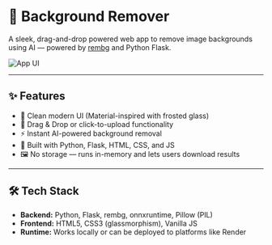 # 🧼 Background Remover

A sleek, drag-and-drop powered web app to remove image backgrounds using AI — powered by [rembg](https://github.com/danielgatis/rembg) and Python Flask.

![App UI](https://your-screenshot-url.com) <!-- Replace with your image URL -->

---

## ✨ Features

- 🎨 Clean modern UI (Material-inspired with frosted glass)
- 📂 Drag & Drop or click-to-upload functionality
- ⚡ Instant AI-powered background removal
- 🧠 Built with Python, Flask, HTML, CSS, and JS
- 🖼️ No storage — runs in-memory and lets users download results

---

## 🛠️ Tech Stack

- **Backend:** Python, Flask, rembg, onnxruntime, Pillow (PIL)
- **Frontend:** HTML5, CSS3 (glassmorphism), Vanilla JS
- **Runtime:** Works locally or can be deployed to platforms like Render
